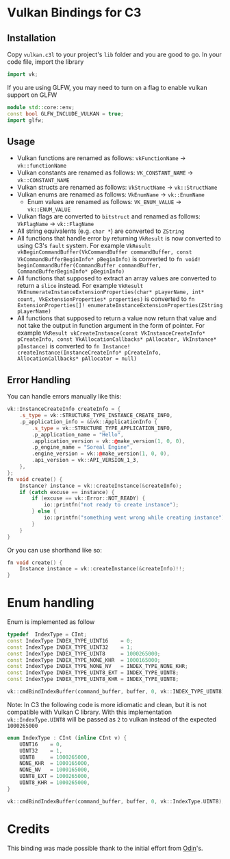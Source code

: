 # Vulkan Bindings for C3

## Installation

Copy `vulkan.c3l` to your project's `lib` folder and you are good to go. In your code file, import the library
```cpp
import vk;
```
If you are using GLFW, you may need to turn on a flag to enable vulkan support on GLFW
```cpp
module std::core::env;
const bool GLFW_INCLUDE_VULKAN = true;
import glfw;
```

## Usage

* Vulkan functions are renamed as follows: `vkFunctionName` -> `vk::functionName`
* Vulkan constants are renamed as follows: `VK_CONSTANT_NAME` -> `vk::CONSTANT_NAME`
* Vulkan structs are renamed as follows: `VkStructName` -> `vk::StructName`
* Vulkan enums are renamed as follows: `VkEnumName` -> `vk::EnumName`
  * Enum values are renamed as follows: `VK_ENUM_VALUE` -> `vk::ENUM_VALUE`
* Vulkan flags are converted to `bitstruct` and renamed as follows: `VkFlagName` -> `vk::FlagName`
* All string equivalents (e.g. `char *`) are converted to `ZString`
* All functions that handle error by returning `VkResult` is now converted to using C3's `fault` system. For example `VkResult vkBeginCommandBuffer(VkCommandBuffer commandBuffer, const VkCommandBufferBeginInfo* pBeginInfo)` is converted to `fn void! beginCommandBuffer(CommandBuffer commandBuffer, CommandBufferBeginInfo* pBeginInfo)`
* All functions that supposed to extract an array values are converted to return a `slice` instead. For example `VkResult VkEnumerateInstanceExtensionProperties(char* pLayerName, int* count, VkExtensionProperties* properties)` is converted to `fn ExtensionProperties[]! enumerateInstanceExtensionProperties(ZString pLayerName)`
* All functions that supposed to return a value now return that value and not take the output in function argument in the form of pointer. For example `VkResult vkCreateInstance(const VkInstanceCreateInfo* pCreateInfo, const VkAllocationCallbacks* pAllocator, VkInstance* pInstance)` is converted to `fn Instance! createInstance(InstanceCreateInfo* pCreateInfo, AllocationCallbacks* pAllocator = null)`

## Error Handling

You can handle errors manually like this:
```cpp
vk::InstanceCreateInfo createInfo = {
    .s_type = vk::STRUCTURE_TYPE_INSTANCE_CREATE_INFO,
    .p_application_info = &&vk::ApplicationInfo {
        .s_type = vk::STRUCTURE_TYPE_APPLICATION_INFO,
        .p_application_name = "Hello",
        .application_version = vk::@make_version(1, 0, 0),
        .p_engine_name = "Soreal Engine",
        .engine_version = vk::@make_version(1, 0, 0),
        .api_version = vk::API_VERSION_1_3,
    },
};
fn void create() {
    Instance? instance = vk::createInstance(&createInfo);
    if (catch excuse == instance) {
        if (excuse == vk::Error::NOT_READY) {
            io::printfn("not ready to create instance");
        } else {
            io::printfn("something went wrong while creating instance");
        }
    }
}
```
Or you can use shorthand like so:
```cpp
fn void create() {
    Instance instance = vk::createInstance(&createInfo)!!;
}
```

# Enum handling
Enum is implemented as follow
```cpp
typedef  IndexType = CInt;
const IndexType INDEX_TYPE_UINT16    = 0;
const IndexType INDEX_TYPE_UINT32    = 1;
const IndexType INDEX_TYPE_UINT8     = 1000265000;
const IndexType INDEX_TYPE_NONE_KHR  = 1000165000;
const IndexType INDEX_TYPE_NONE_NV   = INDEX_TYPE_NONE_KHR;
const IndexType INDEX_TYPE_UINT8_EXT = INDEX_TYPE_UINT8;
const IndexType INDEX_TYPE_UINT8_KHR = INDEX_TYPE_UINT8;

vk::cmdBindIndexBuffer(command_buffer, buffer, 0, vk::INDEX_TYPE_UINT8); // OK
```

Note: In C3 the following code is more idiomatic and clean, but it is not compatible with Vulkan C library.
With this implementation `vk::IndexType.UINT8` will be passed as `2` to vulkan instead of the expected `1000265000`
```cpp
enum IndexType : CInt (inline CInt v) {
    UINT16    = 0,
    UINT32    = 1,
    UINT8     = 1000265000,
    NONE_KHR  = 1000165000,
    NONE_NV   = 1000165000,
    UINT8_EXT = 1000265000,
    UINT8_KHR = 1000265000,
}

vk::cmdBindIndexBuffer(command_buffer, buffer, 0, vk::IndexType.UINT8); // this will cause GPU to read trash values!!
```

# Credits

This binding was made possible thank to the initial effort from [Odin](https://github.com/odin-lang/Odin/tree/master/vendor/vulkan)'s.

